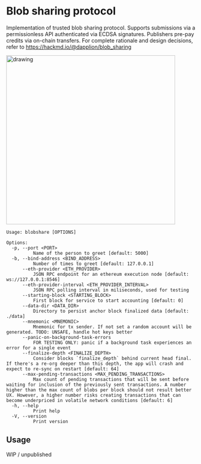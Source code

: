 # Blob sharing protocol

Implementation of trusted blob sharing protocol. Supports submissions via a permissionless API authenticated via ECDSA signatures. Publishers pre-pay credits via on-chain transfers. For complete rationale and design decisions, refer to https://hackmd.io/@dapplion/blob_sharing

<img src="https://hackmd.io/_uploads/ByUbygIVT.png" alt="drawing" width="450"/>

<!-- HELP_START -->
```
Usage: blobshare [OPTIONS]

Options:
  -p, --port <PORT>
          Name of the person to greet [default: 5000]
  -b, --bind-address <BIND_ADDRESS>
          Number of times to greet [default: 127.0.0.1]
      --eth-provider <ETH_PROVIDER>
          JSON RPC endpoint for an ethereum execution node [default: ws://127.0.0.1:8546]
      --eth-provider-interval <ETH_PROVIDER_INTERVAL>
          JSON RPC polling interval in miliseconds, used for testing
      --starting-block <STARTING_BLOCK>
          First block for service to start accounting [default: 0]
      --data-dir <DATA_DIR>
          Directory to persist anchor block finalized data [default: ./data]
      --mnemonic <MNEMONIC>
          Mnemonic for tx sender. If not set a random account will be generated. TODO: UNSAFE, handle hot keys better
      --panic-on-background-task-errors
          FOR TESTING ONLY: panic if a background task experiences an error for a single event
      --finalize-depth <FINALIZE_DEPTH>
          Consider blocks `finalize_depth` behind current head final. If there's a re-org deeper than this depth, the app will crash and expect to re-sync on restart [default: 64]
      --max-pending-transactions <MAX_PENDING_TRANSACTIONS>
          Max count of pending transactions that will be sent before waiting for inclusion of the previously sent transactions. A number higher than the max count of blobs per block should not result better UX. However, a higher number risks creating transactions that can become underpriced in volatile network conditions [default: 6]
  -h, --help
          Print help
  -V, --version
          Print version

```
<!-- HELP_END -->

## Usage

WIP / unpublished
